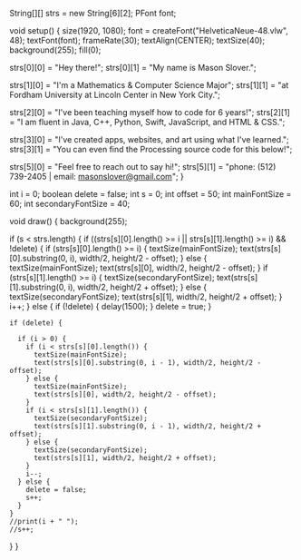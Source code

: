 String[][] strs = new String[6][2];
PFont font;

void setup() {
  size(1920, 1080);
  font = createFont("HelveticaNeue-48.vlw", 48);
  textFont(font);
  frameRate(30);
  textAlign(CENTER);
  textSize(40);
  background(255);
  fill(0);

  strs[0][0] = "Hey there!";
  strs[0][1] = "My name is Mason Slover.";

  strs[1][0] = "I'm a Mathematics & Computer Science Major";
  strs[1][1] = "at Fordham University at Lincoln Center in New York City.";

  strs[2][0] = "I've been teaching myself how to code for 6 years!";
  strs[2][1] = "I am fluent in Java, C++, Python, Swift, JavaScript, and HTML & CSS.";

  strs[3][0] = "I've created apps, websites, and art using what I've learned.";
  strs[3][1] = "You can even find the Processing source code for this below!";

  strs[5][0] = "Feel free to reach out to say hi!";
  strs[5][1] = "phone: (512) 739-2405 | email: masonslover@gmail.com";
}

int i = 0;
boolean delete = false;
int s = 0;
int offset = 50;
int mainFontSize = 60;
int secondaryFontSize = 40;


void draw() {
  background(255);

  if (s < strs.length) {
    if ((strs[s][0].length() >= i || strs[s][1].length() >= i) && !delete) {
      if (strs[s][0].length() >= i) {
        textSize(mainFontSize);
        text(strs[s][0].substring(0, i), width/2, height/2 - offset);
      } else {
        textSize(mainFontSize);
        text(strs[s][0], width/2, height/2 - offset);
      }
      if (strs[s][1].length() >= i) {
        textSize(secondaryFontSize);
        text(strs[s][1].substring(0, i), width/2, height/2 + offset);
      } else {
        textSize(secondaryFontSize);
        text(strs[s][1], width/2, height/2 + offset);
      }
      i++;
    } else {
      if (!delete) {
        delay(1500);
      }
      delete = true;
    }


    if (delete) {

      if (i > 0) {
        if (i < strs[s][0].length()) {
          textSize(mainFontSize);
          text(strs[s][0].substring(0, i - 1), width/2, height/2 - offset);
        } else {
          textSize(mainFontSize);
          text(strs[s][0], width/2, height/2 - offset);
        }
        if (i < strs[s][1].length()) {
          textSize(secondaryFontSize);
          text(strs[s][1].substring(0, i - 1), width/2, height/2 + offset);
        } else {
          textSize(secondaryFontSize);
          text(strs[s][1], width/2, height/2 + offset);
        }
        i--;
      } else {
        delete = false;
        s++;
      }
    }
    //print(i + " ");
    //s++;
  }
}

